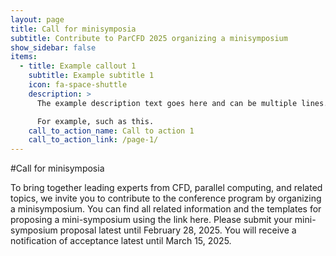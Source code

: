 ```yaml
---
layout: page
title: Call for minisymposia
subtitle: Contribute to ParCFD 2025 organizing a minisymposium
show_sidebar: false
items:
  - title: Example callout 1
    subtitle: Example subtitle 1
    icon: fa-space-shuttle
    description: >
      The example description text goes here and can be multiple lines.

      For example, such as this. 
    call_to_action_name: Call to action 1
    call_to_action_link: /page-1/
---
```


 #Call for minisymposia
  
To bring together leading experts from CFD, parallel computing, and related topics, we invite you to contribute to the conference program by organizing a minisymposium. 
You can find all related information and the templates for proposing a mini-symposium using the link here. 
Please submit your mini-symposium proposal latest until February 28, 2025. You will receive a notification of acceptance latest until March 15, 2025.


